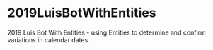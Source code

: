 # 2019LuisBotWithEntities
2019 Luis Bot With Entities - using Entities to determine and confirm variations in calendar dates

